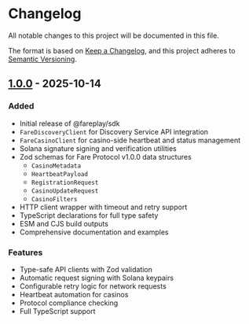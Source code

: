 # Changelog

All notable changes to this project will be documented in this file.

The format is based on [Keep a Changelog](https://keepachangelog.com/en/1.0.0/),
and this project adheres to [Semantic Versioning](https://semver.org/spec/v2.0.0.html).

## [1.0.0] - 2025-10-14

### Added
- Initial release of @fareplay/sdk
- `FareDiscoveryClient` for Discovery Service API integration
- `FareCasinoClient` for casino-side heartbeat and status management
- Solana signature signing and verification utilities
- Zod schemas for Fare Protocol v1.0.0 data structures
  - `CasinoMetadata`
  - `HeartbeatPayload`
  - `RegistrationRequest`
  - `CasinoUpdateRequest`
  - `CasinoFilters`
- HTTP client wrapper with timeout and retry support
- TypeScript declarations for full type safety
- ESM and CJS build outputs
- Comprehensive documentation and examples

### Features
- Type-safe API clients with Zod validation
- Automatic request signing with Solana keypairs
- Configurable retry logic for network requests
- Heartbeat automation for casinos
- Protocol compliance checking
- Full TypeScript support

[1.0.0]: https://github.com/fareplay/sdk/releases/tag/v1.0.0


